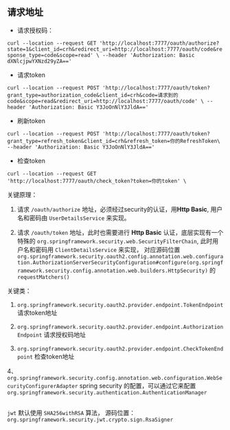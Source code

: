 ## 请求地址

- 请求授权码：

`curl --location --request GET 'http://localhost:7777/oauth/authorize?state=1&client_id=crh&redirect_uri=http://localhost:7777/oauth/code&response_type=code&scope=read' \
--header 'Authorization: Basic dXNlcjpwYXNzd29yZA==' `


- 请求token

`curl --location --request POST 'http://localhost:7777/oauth/token?grant_type=authorization_code&client_id=crh&code=请求到的code&scope=read&redirect_uri=http://localhost:7777/oauth/code' \
--header 'Authorization: Basic Y3JoOnNlY3JldA=='`


- 刷新token

`curl --location --request POST 'http://localhost:7777/oauth/token?grant_type=refresh_token&client_id=crh&refresh_token=你的RefreshToken\
--header 'Authorization: Basic Y3JoOnNlY3JldA=='`


- 检查token

`curl --location --request GET 'http://localhost:7777/oauth/check_token?token=你的token' \`


关键原理：

1. 请求 `/oauth/authorize` 地址，必须经过security的认证，用**Http Basic**, 用户名和密码由 `UserDetailsService` 来实现。

2. 请求 `/oauth/token` 地址，此时也需要进行 **Http Basic** 认证，底层实现有一个特殊的 `org.springframework.security.web.SecurityFilterChain`, 此时用户名和密码用 `ClientDetailsService` 来实现， 对应源码位置 `org.springframework.security.oauth2.config.annotation.web.configuration.AuthorizationServerSecurityConfiguration#configure(org.springframework.security.config.annotation.web.builders.HttpSecurity)` 的 `requestMatchers()`
   

关键类：

1. `org.springframework.security.oauth2.provider.endpoint.TokenEndpoint` 请求token地址

2. `org.springframework.security.oauth2.provider.endpoint.AuthorizationEndpoint` 请求授权码地址

3. `org.springframework.security.oauth2.provider.endpoint.CheckTokenEndpoint` 检查token地址

4、 `org.springframework.security.config.annotation.web.configuration.WebSecurityConfigurerAdapter` spring security 的配置，可以通过它来配置 `org.springframework.security.authentication.AuthenticationManager`


##

`jwt` 默认使用 `SHA256withRSA` 算法， 源码位置：`org.springframework.security.jwt.crypto.sign.RsaSigner`
